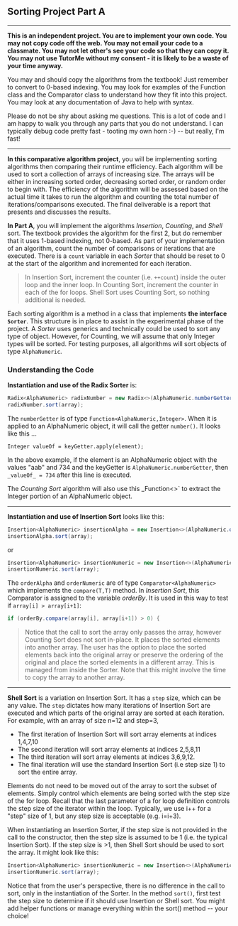 ## Sorting Project Part A

<hr>

**This is an independent project. You are to implement your own code. You may not copy code off the web. You may not email your code to a classmate. You may not let other's see your code so that they can copy it. You may not use TutorMe without my consent - it is likely to be a waste of your time anyway.**

You may and should copy the algorithms from the textbook! Just remember to convert to 0-based indexing. You may look for examples of the Function class and the Comparator class to understand how they fit into this project. You may look at any documentation of Java to help with syntax.

Please do not be shy about asking me questions. This is a lot of code and I am happy to walk you through any parts that you do not understand. I can typically debug code pretty fast - tooting my own horn :-) -- but really, I'm fast!

<hr>

**In this comparative algorithm project**, you will be implementing sorting algorithms then comparing their runtime efficiency. Each algorithm will be used to sort a collection of arrays of increasing size. The arrays will be either in increasing sorted order, decreasing sorted order, or random order to begin with. The efficiency of the algorithm will be assessed based on the actual time it takes to run the algorithm and counting the total number of iterations/comparisons executed. The final deliverable is a report that presents and discusses the results.

**In Part A**, you will implement the algorithms _Insertion_, _Counting_, and _Shell_ sort. The textbook provides the algorithm for the first 2, but do remember that it uses 1-based indexing, not 0-based. As part of your implementation of an algorithm, count the number of comparisons or iterations that are executed. There is a `count` variable in each _Sorter_ that should be reset to 0 at the start of the algorithm and incremented for each iteration. 

> In Insertion Sort, increment the counter (i.e. `++count`) inside the outer loop and the inner loop. In Counting Sort, increment the counter in each of the for loops. Shell Sort uses Counting Sort, so nothing additional is needed.

Each sorting algorithm is a method in a class that implements **the interface `Sorter`**. This structure is in place to assist in the experimental phase of the project. A _Sorter_ uses generics and technically could be used to sort any type of object. However, for Counting, we will assume that only Integer types will be sorted. For testing purposes, all algorithms will sort objects of type `AlphaNumeric`.

### Understanding the Code

**Instantiation and use of the Radix Sorter** is:

```Java
Radix<AlphaNumeric> radixNumber = new Radix<>(AlphaNumeric.numberGetter);
radixNumber.sort(array);
```

The `numberGetter` is of type `Function<AlphaNumeric,Integer>`. When it is applied to an AlphaNumeric object, it will call the getter `number()`. It looks like this ...

```
Integer valueOf = keyGetter.apply(element);
```

In the above example, if the element is an AlphaNumeric object with the values "aab" and 734 and the keyGetter is `AlphaNumeric.numberGetter`, then `_valueOf_ = 734` after this line is executed.

The _Counting Sort_ algorithm will also use this _Function<>` to extract the Integer portion of an AlphaNumeric object.

<hr>

**Instantiation and use of Insertion Sort** looks like this:

```Java
Insertion<AlphaNumeric> insertionAlpha = new Insertion<>(AlphaNumeric.orderAlpha);
insertionAlpha.sort(array);
```

or 

```Java
Insertion<AlphaNumeric> insertionNumeric = new Insertion<>(AlphaNumeric.orderNumeric);
insertionNumeric.sort(array);
```

The `orderAlpha` and `orderNumeric` are of type `Comparator<AlphaNumeric>` which implements the `compare(T,T)` method. In _Insertion Sort_, this Comparator is assigned to the variable _orderBy_. It is used in this way to test if `array[i] > array[i+1]`:

```Java
if (orderBy.compare(array[i], array[i+1]) > 0) {
```

> Notice that the call to sort the array only passes the array, however Counting Sort does not sort in-place. It places the sorted elements into another array. The user has the option to place the sorted elements back into the original array or preserve the ordering of the original and place the sorted elements in a different array. This is managed from inside the Sorter. Note that this might involve the time to copy the array to another array.

<hr>

**Shell Sort** is a variation on Insertion Sort. It has a `step` size, which can be any value. The `step` dictates how many iterations of Insertion Sort are executed and which parts of the original array are sorted at each iteration. For example, with an array of size n=12 and step=3, 

- The first iteration of Insertion Sort will sort array elements at indices 1,4,7,10
- The second iteration will sort array elements at indices 2,5,8,11
- The third iteration will sort array elements at indices 3,6,9,12.
- The final iteration will use the standard Insertion Sort (i.e step size 1) to sort the entire array.

Elements do not need to be moved out of the array to sort the subset of elements. Simply control which elements are being sorted with the step size of the for loop. Recall that the last parameter of a for loop definition controls the step size of the iterator within the loop. Typically, we use i++ for a "step" size of 1, but any step size is acceptable (e.g. i=i+3).

When instantiating an Insertion Sorter, if the step size is not provided in the call to the constructor, then the step size is assumed to be 1 (i.e. the typical Insertion Sort). If the step size is >1, then Shell Sort should be used to sort the array. It might look like this:

```Java
Insertion<AlphaNumeric> insertionNumeric = new Insertion<>(AlphaNumeric.orderNumeric,3);
insertionNumeric.sort(array);
```

Notice that from the user's perspective, there is no difference in the call to sort, only in the instantiation of the Sorter. In the method `sort()`, first test the step size to determine if it should use Insertion or Shell sort. You might add helper functions or manage everything within the sort() method -- your choice!


